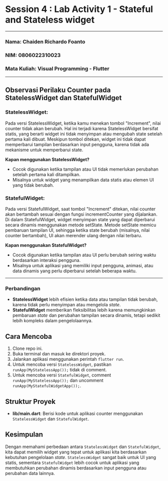 # Session 4 : Lab Activity 1 - Stateful and Stateless widget
---
### Nama: Chaiden Richardo Foanto  
### NIM: 0806022310023  
### Mata Kuliah: Visual Programming - Flutter  

---

## Observasi Perilaku Counter pada StatelessWidget dan StatefulWidget

### StatelessWidget:
Pada versi StatelessWidget, ketika kamu menekan tombol "Increment", nilai counter tidak akan berubah. Hal ini terjadi karena StatelessWidget bersifat statis, yang berarti widget ini tidak menyimpan atau mengubah state setelah pertama kali dibuat. Meskipun tombol ditekan, widget ini tidak dapat memperbarui tampilan berdasarkan input pengguna, karena tidak ada mekanisme untuk memperbarui state.

**Kapan menggunakan StatelessWidget?**
- Cocok digunakan ketika tampilan atau UI tidak memerlukan perubahan setelah pertama kali ditampilkan.
- Misalnya untuk widget yang menampilkan data statis atau elemen UI yang tidak berubah.


### StatefulWidget:
Pada versi StatefulWidget, saat tombol "Increment" ditekan, nilai counter akan bertambah sesuai dengan fungsi incrementCounter yang dijalankan. Di dalam StatefulWidget, widget menyimpan state yang dapat diperbarui secara dinamis menggunakan metode setState. Metode setState memicu pembaruan tampilan UI, sehingga ketika state berubah (misalnya, nilai counter bertambah), UI akan merender ulang dengan nilai terbaru.

**Kapan menggunakan StatefulWidget?**
- Cocok digunakan ketika tampilan atau UI perlu berubah seiring waktu berdasarkan interaksi pengguna.
- Misalnya untuk aplikasi yang memiliki input pengguna, animasi, atau data dinamis yang perlu diperbarui setelah beberapa waktu.

---

### Perbandingan
- **StatelessWidget** lebih efisien ketika data atau tampilan tidak berubah, karena tidak perlu menyimpan atau mengelola *state*.
- **StatefulWidget** memberikan fleksibilitas lebih karena memungkinkan pembaruan *state* dan perubahan tampilan secara dinamis, tetapi sedikit lebih kompleks dalam pengelolaannya.

## Cara Mencoba 
1. Clone repo ini.
2. Buka terminal dan masuk ke direktori proyek.
3. Jalankan aplikasi menggunakan perintah `flutter run`.
4. Untuk mencoba versi `StatelessWidget`, pastikan `runApp(MyStatelessApp());` tidak di comment.
5. Untuk mencoba versi `StatefulWidget`, comment `runApp(MyStatelessApp());` dan uncomment `runApp(MyStatefulWidgetApp());`.

## Struktur Proyek
- **lib/main.dart**: Berisi kode untuk aplikasi counter menggunakan `StatelessWidget` dan `StatefulWidget`.

## Kesimpulan
Dengan memahami perbedaan antara `StatelessWidget` dan `StatefulWidget`, kita dapat memilih widget yang tepat untuk aplikasi kita berdasarkan kebutuhan pengelolaan *state*. `StatelessWidget` sangat baik untuk UI yang statis, sementara `StatefulWidget` lebih cocok untuk aplikasi yang membutuhkan perubahan dinamis berdasarkan input pengguna atau perubahan data lainnya.
